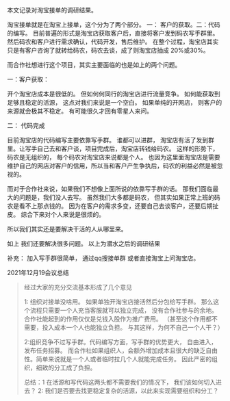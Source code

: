 本文记录对淘宝接单的调研结果。

淘宝接单就是在淘宝上接单，这个分为了两个部分。 一： 客户的获取。二：代码的编写。 目前普遍的形式是淘宝店获取客户后，直接将客户发到码农写手群里。 然后码农和客户进行需求确认，代码开发，售后维护。   在整个过程，淘宝店其实只是有客户咨询了就转给码农，码农去谈，成了则淘宝店抽成 20%或30%。

而合作社想进行这个项目，其实主要面临的也是如上的两个问题。

一：客户获取：

开个淘宝店成本是很低的。 但如何何同行的淘宝店进行流量竞争。 如何能获取到足够且稳定的活源， 这点对我们来说是一个空白。 如果单纯的开网店， 则客户的来源就会极其不稳定。 有可能很久才回有零星人来问。

二： 代码完成

目前淘宝店的代码编写主要依靠写手群。 谁都可以进群， 淘宝店有活了发到群里。让写手自己去和客户谈，项目完成后，淘宝店转钱给码农。   这样的形势下，码农是无组织的，  每个码农对淘宝店来说都是个人。 也因为这里面淘宝店是需要维护自己的网店对客户的信用，所以当和客户产生争执后，码农的利益必然是被忽视的。

而对于合作社来说，如果我们不想像上面所说的依靠写手群的话。  那我们面临最大的问题是，我们没人去写。 虽然我们大多都是码农， 但其实如果正常上班的码农是看不上那点钱的。    因为在客户的需求多变，还要自己去谈客户，还要后期扯皮。 综合下来对个人来说是很烦的。  

所以我们其实还是要解决干活的人从哪里来。

如上 我们还要解决很多问题。 以上为潜水之后的调研结果

补充： 加入写手群很简单， 通过qq搜接单群 或者直接淘宝上问淘宝店。



2021年12月19会议总结

>经过大家的充分交流基本形成了几个意见
>
>1: 组织对接单没啥用。 如果单独开淘宝店接活然后分包给写手群。  那么这个流程只需要一个人充当客服就可以独立完成， 没有合作社参与的余地。 合作社能起到的作用仅仅是兑钱入股作为推广费用。 （甚至这个作用都不需要，投入成本一个人也能独立负担。 与其这样，为何不自己一个人干？）
>
>2:组织竞争不过写手群。代码编写方面，写手群的优势更大， 自由进入，发布任务招募。 而合作社如果组织人，会额外增加成本且很大的缺乏自由性。简单来说就是一个人或者临时拉几个人就能完成任务。   因此严密的组织，细致的分工成了负担。
>
>总结：1 在活源和写代码这两头都不需要我们的情况下， 我们该如何切入进去？   2: 我们是否要去找更稳定复杂的活源，以此来实现需要组织和分工？











